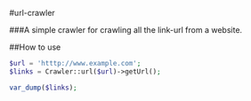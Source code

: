 #url-crawler

###A simple crawler for crawling all the link-url from a website.

##How to use
```php
$url = 'htttp://www.example.com';
$links = Crawler::url($url)->getUrl();

var_dump($links);

```

